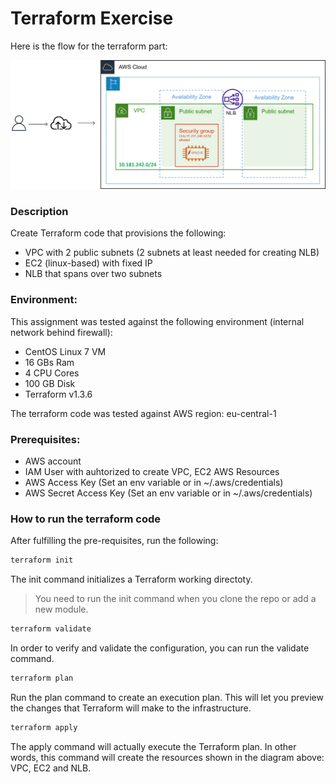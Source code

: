 # Terraform Exercise

Here is the flow for the terraform part:

![alt text](https://github.com/pavlovnicola/terraform_exercise/blob/master/terraform-archi.png?raw=true)

### Description

Create Terraform code that provisions the following:

- VPC with 2 public subnets (2 subnets at least needed for creating NLB)
- EC2 (linux-based) with fixed IP
- NLB that spans over two subnets

### Environment:

This assignment was tested against the following environment (internal network behind firewall):

- CentOS Linux 7 VM
- 16 GBs Ram
- 4 CPU Cores
- 100 GB Disk
- Terraform v1.3.6

The terraform code was tested against AWS region: eu-central-1

### Prerequisites:

- AWS account
- IAM User with auhtorized to create VPC, EC2 AWS Resources
- AWS Access Key        (Set an env variable or in ~/.aws/credentials)
- AWS Secret Access Key (Set an env variable or in ~/.aws/credentials)

### How to run the terraform code

After fulfilling the pre-requisites, run the following:

```ruby
terraform init
```

The init command initializes a Terraform working directoty.

> You need to run the init command when you clone the repo or add a new module.

```ruby
terraform validate
```

In order to verify and validate the configuration, you can run the validate command.

```ruby
terraform plan
```

Run the plan command to create an execution plan. This will let you preview the changes that Terraform will make to the infrastructure.

```ruby
terraform apply
```

The apply command will actually execute the Terraform plan. In other words, this command will create the resources shown in the diagram above: VPC, EC2 and NLB.
